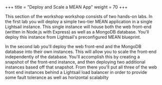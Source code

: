 +++
title = "Deploy and Scale a MEAN App"
weight = 70
+++

This section of the workshop workshop consists of two hands-on labs. In the first lab you will deploy a simple two-tier MEAN application in a single Lightsail instance. This single instance will house both the web front-end (written in Node.js with Express) as well as a MongoDB database. You'll deploy this instance from Lightsail's preconfigured MEAN blueprint. 

In the second lab you'll deploy the web front-end and the MongoDB database into their own instances. This will allow you to scale the front-end independently of the database. You'll accomplish this by creating a snapshot of the front-end instance, and then deploying two additional instances based off that snapshot. From there you'll put all three of the web front end instances behind a Lightsail load balancer in order to provide some fault tolerance as well as horizontal scalabilty
